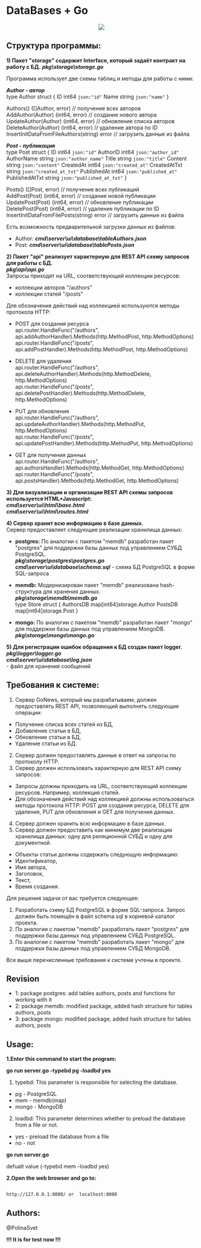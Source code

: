 
# DataBases + Go

<div align="center">
	<img src="https://i.ibb.co/hFfTZh9/1.jpg">
</div>


## Структура программы:

**1) Пакет "storage" содержит Interface, который задаёт контракт на работу с БД.**
***pkg\storage\storage.go***<br>

Программа использует две схемы таблиц и методы для работы с ними:


***Author - автор***<br>
type Author struct {
	ID   int64  `json:"id"`
	Name string `json:"name"`
}<br>

Authors() ([]Author, error)                 // получение всех авторов<br>
AddAuthor(Author) (int64, error)            // создание нового автора<br>
UpdateAuthor(Author) (int64, error)         // обновление списка авторов<br>
DeleteAuthor(Author) (int64, error)         // удаление автора по ID<br>
InsertInitDataFromFileAuthors(string) error // загрузить данные из файла<br>

***Post - публикация***<br>
type Post struct {
	ID             int64  `json:"id"`
	AuthorID       int64  `json:"author_id"`
	AuthorName     string `json:"author_name"`
	Title          string `json:"title"`
	Content        string `json:"content"`
	CreatedAt      int64  `json:"created_at"`
	CreatedAtTxt   string `json:"created_at_txt"`
	PublishedAt    int64  `json:"published_at"`
	PublishedAtTxt string `json:"published_at_txt"`
}<br>

Posts() ([]Post, error)                   // получение всех публикаций<br>
AddPost(Post) (int64, error)              // создание новой публикации<br>
UpdatePost(Post) (int64, error)           // обновление публикации<br>
DeletePost(Post) (int64, error)           // удаление публикации по ID<br>
InsertInitDataFromFilePosts(string) error // загрузить данные из файла<br>

Есть возможность предварительной загрузки данных из файлов:
- Author:
***cmd\server\ui\database\tableAuthors.json***<br>
- Post:
***cmd\server\ui\database\tablePosts.json***<br>

**2) Пакет "api" реализует характерную для REST API схему запросов для работы с БД.**<br>
***pkg\api\api.go***<br>
Запросы приходят на URL, соответствующий коллекции ресурсов:
- коллекции авторов "/authors"
- коллекции статей "/posts"

Для обозначения действий над коллекцией используются методы протокола HTTP: 
- POST для создания ресурса <br>
	api.router.HandleFunc("/authors", api.addAuthorHandler).Methods(http.MethodPost, http.MethodOptions)<br>
	api.router.HandleFunc("/posts", api.addPostHandler).Methods(http.MethodPost, http.MethodOptions)<br>

- DELETE для удаления<br>
	api.router.HandleFunc("/authors", api.deleteAuthorHandler).Methods(http.MethodDelete, http.MethodOptions)<br>
	api.router.HandleFunc("/posts", api.deletePostHandler).Methods(http.MethodDelete, http.MethodOptions)<br>

- PUT для обновления<br>
	api.router.HandleFunc("/authors", api.updateAuthorHandler).Methods(http.MethodPut, http.MethodOptions)<br>
	api.router.HandleFunc("/posts", api.updatePostHandler).Methods(http.MethodPut, http.MethodOptions)<br>

- GET для получения данных<br>
	api.router.HandleFunc("/authors", api.authorsHandler).Methods(http.MethodGet, http.MethodOptions)<br>
	api.router.HandleFunc("/posts", api.postsHandler).Methods(http.MethodGet, http.MethodOptions)<br>

**3) Для визуализации и организации REST API схемы запросов используется HTML+Javascript:**<br>
***cmd\server\ui\html\base.html***<br>
***cmd\server\ui\html\routes.html***<br>

**4) Сервер хранит всю информацию в базе данных.**<br>
Сервер предоставляет следующие реализации хранилища данных:<br> 

- **postgres:** По аналогии с пакетом "memdb" разработан пакет "postgres" для поддержки базы данных под управлением СУБД PostgreSQL.<br>
***pkg\storage\postgres\postgres.go***<br>
***cmd\server\ui\database\schema.sql*** - схема БД PostgreSQL в форме SQL-запроса<br>

-  **memdb:** Модернизирован пакет "memdb" реализована hash-структура для хранения данных.<br>
***pkg\storage\memdb\memdb.go***<br>
type Store struct {
	AuthorsDB map[int64]storage.Author
	PostsDB   map[int64]storage.Post
}<br>

- **mongo:** По аналогии с пакетом "memdb" разработан пакет "mongo" для поддержки базы данных под управлением MongoDB.<br>
***pkg\storage\mongo\mongo.go***<br>

**5) Для регистрации ошибок обращения к БД создан пакет logger.**<br>
***pkg\logger\logger.go***<br>
***cmd\server\ui\database\log.json***<br> - файл для хранения сообщений<br> 


## Требования к системе:

1) Сервер GoNews, который мы разрабатываем, должен предоставлять REST API, позволяющий выполнять следующие операции:
- Получение списка всех статей из БД,
- Добавление статьи в БД,
- Обновление статьи в БД,
- Удаление статьи из БД.

2) Сервер должен предоставлять данные в ответ на запросы по протоколу HTTP.
3) Сервер должен использовать характерную для REST API схему запросов:
- Запросы должны приходить на URL, соответствующий коллекции ресурсов. Например, коллекция статей.
- Для обозначения действий над коллекцией должны использоваться методы протокола HTTP: POST для создания ресурса, DELETE для удаления, PUT для обновления и GET для получения данных.
4) Сервер должен хранить всю информацию в базе данных.
5) Сервер должен предоставить как минимум две реализации хранилища данных: одну для реляционной СУБД и одну для документной.
- Объекты статьи должны содержать следующую информацию:
- Идентификатор,
- Имя автора,
- Заголовок,
- Текст,
- Время создания.

Для решения задачи от вас требуется следующее:

1) Разработать схему БД PostgreSQL в форме SQL-запроса. Запрос должен быть помещён в файл schema.sql в корневой каталог проекта.
2) По аналогии с пакетом "memdb" разработать пакет "postgres" для поддержки базы данных под управлением СУБД PostgreSQL.
3) По аналогии с пакетом "memdb" разработать пакет "mongo" для поддержки базы данных под управлением СУБД MongoDB.

Все выше перечисленные требования к системе учтены в проекте.
 

## Revision
 

- 1: package postgres: add tables authors, posts and functions for working with it
- 2: package memdb: modified package, added hash structure for tables authors, posts
- 3: package mongo: modified package, added hash structure for tables authors, posts


## Usage:

**1.Enter this command to start the program:**

**go run server.go -typebd pg -loadbd yes**

1) typebd: This parameter is responsible for selecting the database.
- pg - PostgreSQL
- mem - memdb(map)
- mongo - MongoDB

2) loadbd: This parameter determines whether to preload the database from a file or not.
- yes - preload the database from a file
- no - not

**go run server.go**

defualt value (-typebd mem -loadbd yes)


**2.Open the web browser and go to:**

```sh

http://127.0.0.1:8080/ or  localhost:8080

```

## Authors:

@PolinaSvet

**!!! It is for test now !!!**